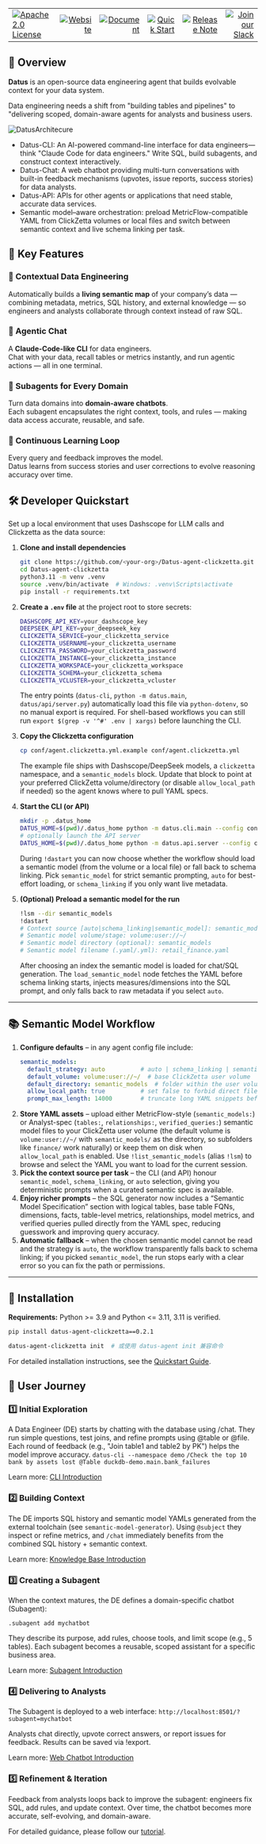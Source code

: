 <table width="100%">
  <tr>
    <td align="left">
      <a href="https://www.apache.org/licenses/LICENSE-2.0">
        <img src="https://img.shields.io/badge/license-Apache%202.0-blueviolet?style=for-the-badge" alt="Apache 2.0 License">
      </a>
    </td>
    <td align="right">
      <a href="https://datus.ai"><img src="https://img.shields.io/badge/Official%20Website-5A0FC8" alt="Website"></a> 
    </td>
    <td align="right">
      <a href="https://docs.datus.ai/"><img src="https://img.shields.io/badge/Document-654FF0" alt="Document"></a> 
    </td>
    <td align="right">
      <a href="https://docs.datus.ai/getting_started/Quickstart/"><img src="https://img.shields.io/badge/Quick%20Start-3423A6" alt="Quick Start"></a> 
    </td>
    <td align="right">
      <a href="https://docs.datus.ai/release_notes/"><img src="https://img.shields.io/badge/Release%20Note-092540" alt="Release Note"></a> 
    </td>
    <td align="right">
      <a href="https://join.slack.com/t/datus-ai/shared_invite/zt-3g6h4fsdg-iOl5uNoz6A4GOc4xKKWUYg"><img src="https://img.shields.io/badge/Join%20our%20Slack-4A154B" alt="Join our Slack"></a>
    </td>
  </tr>
</table>

## 🎯 Overview

**Datus** is an open-source data engineering agent that builds evolvable context for your data system. 

Data engineering needs a shift from "building tables and pipelines" to "delivering scoped, domain-aware agents for analysts and business users. 

![DatusArchitecure](docs/assets/datus_architecture.svg)

* Datus-CLI: An AI-powered command-line interface for data engineers—think "Claude Code for data engineers." Write SQL, build subagents, and construct context interactively.
* Datus-Chat: A web chatbot providing multi-turn conversations with built-in feedback mechanisms (upvotes, issue reports, success stories) for data analysts.
* Datus-API: APIs for other agents or applications that need stable, accurate data services.
* Semantic model–aware orchestration: preload MetricFlow-compatible YAML from ClickZetta volumes or local files and switch between semantic context and live schema linking per task.

## 🚀 Key Features

### 🧩 Contextual Data Engineering  
Automatically builds a **living semantic map** of your company’s data — combining metadata, metrics, SQL history, and external knowledge — so engineers and analysts collaborate through context instead of raw SQL.

### 💬 Agentic Chat  
A **Claude-Code-like CLI** for data engineers.  
Chat with your data, recall tables or metrics instantly, and run agentic actions — all in one terminal.

### 🧠 Subagents for Every Domain  
Turn data domains into **domain-aware chatbots**.  
Each subagent encapsulates the right context, tools, and rules — making data access accurate, reusable, and safe.

### 🔁 Continuous Learning Loop  
Every query and feedback improves the model.  
Datus learns from success stories and user corrections to evolve reasoning accuracy over time.

## 🛠️ Developer Quickstart

Set up a local environment that uses Dashscope for LLM calls and Clickzetta as the data source:

1. **Clone and install dependencies**
   ```bash
   git clone https://github.com/<your-org>/Datus-agent-clickzetta.git
   cd Datus-agent-clickzetta
   python3.11 -m venv .venv
   source .venv/bin/activate  # Windows: .venv\Scripts\activate
   pip install -r requirements.txt
   ```

2. **Create a `.env` file** at the project root to store secrets:
   ```bash
   DASHSCOPE_API_KEY=your_dashscope_key
   DEEPSEEK_API_KEY=your_deepseek_key
   CLICKZETTA_SERVICE=your_clickzetta_service
   CLICKZETTA_USERNAME=your_clickzetta_username
   CLICKZETTA_PASSWORD=your_clickzetta_password
   CLICKZETTA_INSTANCE=your_clickzetta_instance
   CLICKZETTA_WORKSPACE=your_clickzetta_workspace
   CLICKZETTA_SCHEMA=your_clickzetta_schema
   CLICKZETTA_VCLUSTER=your_clickzetta_vcluster
   ```
   The entry points (`datus-cli`, `python -m datus.main`, `datus/api/server.py`) automatically load this file via `python-dotenv`, so no manual export is required. For shell-based workflows you can still run `export $(grep -v '^#' .env | xargs)` before launching the CLI.

3. **Copy the Clickzetta configuration**
   ```bash
   cp conf/agent.clickzetta.yml.example conf/agent.clickzetta.yml
   ```
   The example file ships with Dashscope/DeepSeek models, a `clickzetta` namespace, and a `semantic_models` block. Update that block to point at your preferred ClickZetta volume/directory (or disable `allow_local_path` if needed) so the agent knows where to pull YAML specs.

4. **Start the CLI (or API)**
   ```bash
   mkdir -p .datus_home
   DATUS_HOME=$(pwd)/.datus_home python -m datus.cli.main --config conf/agent.clickzetta.yml --namespace clickzetta
   # optionally launch the API server
   DATUS_HOME=$(pwd)/.datus_home python -m datus.api.server --config conf/agent.clickzetta.yml --namespace clickzetta
   ```
   During `!dastart` you can now choose whether the workflow should load a semantic model (from the volume or a local file) or fall back to schema linking. Pick `semantic_model` for strict semantic prompting, `auto` for best-effort loading, or `schema_linking` if you only want live metadata.

5. **(Optional) Preload a semantic model for the run**
   ```bash
   !lsm --dir semantic_models
   !dastart
   # Context source [auto|schema_linking|semantic_model]: semantic_model
   # Semantic model volume/stage: volume:user://~/
   # Semantic model directory (optional): semantic_models
   # Semantic model filename (.yaml/.yml): retail_finance.yaml
   ```
   After choosing an index the semantic model is loaded for chat/SQL generation. The `load_semantic_model` node fetches the YAML before schema linking starts, injects measures/dimensions into the SQL prompt, and only falls back to raw metadata if you select `auto`.


---

## 📚 Semantic Model Workflow

1. **Configure defaults** – in any agent config file include:
   ```yaml
   semantic_models:
     default_strategy: auto          # auto | schema_linking | semantic_model
     default_volume: volume:user://~/  # base ClickZetta user volume
     default_directory: semantic_models  # folder within the user volume
     allow_local_path: true          # set false to forbid direct filesystem reads
     prompt_max_length: 14000        # truncate long YAML snippets before prompting
   ```
2. **Store YAML assets** – upload either MetricFlow-style (`semantic_models:`) or Analyst-spec (`tables:`, `relationships:`, `verified_queries:`) semantic model files to your ClickZetta user volume (the default volume is `volume:user://~/` with `semantic_models/` as the directory, so subfolders like `finance/` work naturally) or keep them on disk when `allow_local_path` is enabled. Use `!list_semantic_models` (alias `!lsm`) to browse and select the YAML you want to load for the current session.
3. **Pick the context source per task** – the CLI (and API) honour `semantic_model`, `schema_linking`, or `auto` selection, giving you deterministic prompts when a curated semantic spec is available.
4. **Enjoy richer prompts** – the SQL generator now includes a “Semantic Model Specification” section with logical tables, base table FQNs, dimensions, facts, table-level metrics, relationships, model metrics, and verified queries pulled directly from the YAML spec, reducing guesswork and improving query accuracy.
5. **Automatic fallback** – when the chosen semantic model cannot be read and the strategy is `auto`, the workflow transparently falls back to schema linking; if you picked `semantic_model`, the run stops early with a clear error so you can fix the path or permissions.

---

## 🧰 Installation

**Requirements:** Python >= 3.9 and Python <= 3.11, 3.11 is verified.

```bash
pip install datus-agent-clickzetta==0.2.1

datus-agent-clickzetta init  # 或使用 datus-agent init 兼容命令
```

For detailed installation instructions, see the [Quickstart Guide](https://docs.datus.ai/getting_started/Quickstart/).

## 🧭 User Journey

### 1️⃣ Initial Exploration

A Data Engineer (DE) starts by chatting with the database using /chat.
They run simple questions, test joins, and refine prompts using @table or @file.
Each round of feedback (e.g., "Join table1 and table2 by PK") helps the model improve accuracy.
`datus-cli --namespace demo`
`/Check the top 10 bank by assets lost @Table duckdb-demo.main.bank_failures`

Learn more: [CLI Introduction](https://docs.datus.ai/cli/introduction/)

### 2️⃣ Building Context

The DE imports SQL history and semantic model YAMLs generated from the external toolchain (see `semantic-model-generator`).
Using `@subject` they inspect or refine metrics, and `/chat` immediately benefits from the combined SQL history + semantic context.

Learn more: [Knowledge Base Introduction](https://docs.datus.ai/knowledge_base/introduction/)

### 3️⃣ Creating a Subagent

When the context matures, the DE defines a domain-specific chatbot (Subagent):

`.subagent add mychatbot`

They describe its purpose, add rules, choose tools, and limit scope (e.g., 5 tables).
Each subagent becomes a reusable, scoped assistant for a specific business area.

Learn more: [Subagent Introduction](https://docs.datus.ai/subagent/introduction/)

### 4️⃣ Delivering to Analysts

The Subagent is deployed to a web interface:
`http://localhost:8501/?subagent=mychatbot`

Analysts chat directly, upvote correct answers, or report issues for feedback.
Results can be saved via !export.

Learn more: [Web Chatbot Introduction](https://docs.datus.ai/web_chatbot/introduction/)

### 5️⃣ Refinement & Iteration

Feedback from analysts loops back to improve the subagent:
engineers fix SQL, add rules, and update context.
Over time, the chatbot becomes more accurate, self-evolving, and domain-aware.

For detailed guidance, please follow our [tutorial](https://docs.datus.ai/getting_started/contextual_data_engineering/).

